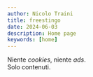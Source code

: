 ```yaml
---
author: Nicolo Traini
title: freestingo
date: 2024-06-03
description: Home page
keywords: [home]
---
```


Niente _cookies_, niente _ads_.  
Solo contenuti.
